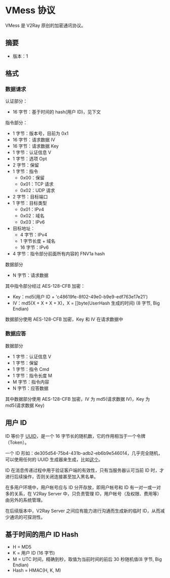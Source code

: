 # VMess 协议

VMess 是 V2Ray 原创的加密通讯协议。

## 摘要
* 版本：1

## 格式
### 数据请求
认证部分：
* 16 字节：基于时间的 hash(用户 ID)，见下文

指令部分：
* 1 字节：版本号，目前为 0x1
* 16 字节：请求数据 IV
* 16 字节：请求数据 Key
* 1 字节：认证信息 V
* 1 字节：选项 Opt
* 2 字节：保留
* 1 字节：指令
  * 0x00：保留
  * 0x01：TCP 请求
  * 0x02：UDP 请求
* 2 字节：目标端口
* 1 字节：目标类型
  * 0x01：IPv4
  * 0x02：域名
  * 0x03：IPv6
* 目标地址：
  * 4 字节：IPv4
  * 1 字节长度 + 域名
  * 16 字节：IPv6
* 4 字节：指令部分前面所有内容的 FNV1a hash

数据部分
* N 字节：请求数据

其中指令部分经过 AES-128-CFB 加密：
* Key：md5(用户 ID + 'c48619fe-8f02-49e0-b9e9-edf763e17e21')
* IV：md5(X + X + X + X)，X = []byte(UserHash 生成的时间) (8 字节, Big Endian)

数据部分使用 AES-128-CFB 加密，Key 和 IV 在请求数据中

### 数据应答
数据部分
* 1 字节：认证信息 V
* 1 字节：保留
* 1 字节：指令 Cmd
* 1 字节：指令长度 M
* M 字节：指令内容
* N 字节：应答数据

其中数据部分使用 AES-128-CFB 加密，IV 为 md5(请求数据 IV)，Key 为 md5(请求数据 Key)

## 用户 ID
ID 等价于 [UUID](https://en.wikipedia.org/wiki/Universally_unique_identifier)，是一个 16 字节长的随机数，它的作用相当于一个令牌（Token）。

一个 ID 形如：de305d54-75b4-431b-adb2-eb6b9e546014，几乎完全随机，可以使用任何的 UUID 生成器来生成，比如[这个](https://www.uuidgenerator.net/)。

ID 在消息传递过程中用于验证客户端的有效性，只有当服务器认可当前 ID 时，才进行后续操作，否则关闭连接甚至加入黑名单。

在多用户环境中，用户帐号应与 ID 分开存放，即用户帐号和 ID 有一对一或一对多的关系，在 V2Ray Server 中，只负责管理 ID，用户帐号（及权限、费用等）由另外的系统管理。

在后续版本中，V2Ray Server 之间应有能力进行沟通而生成新的临时 ID，从而减少通讯的可探测性。

## 基于时间的用户 ID Hash

* H = MD5
* K = 用户 ID (16 字节)
* M = UTC 时间，精确到秒，取值为当前时间的前后 30 秒随机值(8 字节, Big Endian)
* Hash = HMAC(H, K, M)
